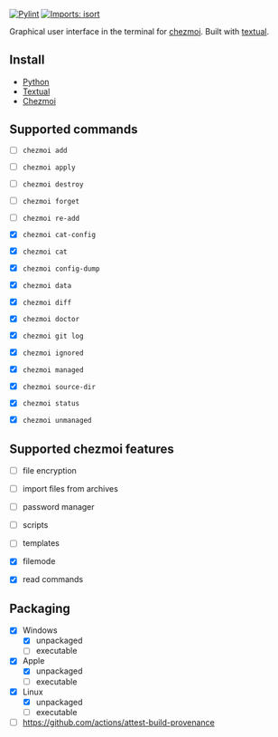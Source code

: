 [![Pylint](https://github.com/matmaer/chezmoi-mousse/actions/workflows/pylint.yml/badge.svg?branch=master)](https://github.com/matmaer/chezmoi-mousse/actions/workflows/pylint.yml)
[![Imports: isort](https://img.shields.io/badge/%20imports-isort-%231674b1?style=flat&labelColor=ef8336)](https://pycqa.github.io/isort/)

Graphical user interface in the terminal for [chezmoi](https://github.com/twpayne/chezmoi). Built with [textual](https://github.com/Textualize/textual).

## Install

- [Python](https://www.python.org/)
- [Textual](https://textual.textualize.io/)
- [Chezmoi](https://www.chezmoi.io/)

## Supported commands

- [ ] `chezmoi add`
- [ ] `chezmoi apply`
- [ ] `chezmoi destroy`
- [ ] `chezmoi forget`
- [ ] `chezmoi re-add`
- [x] `chezmoi cat-config`
- [x] `chezmoi cat`
- [x] `chezmoi config-dump`
- [x] `chezmoi data`
- [x] `chezmoi diff`
- [x] `chezmoi doctor`
- [x] `chezmoi git log`
- [x] `chezmoi ignored`
- [x] `chezmoi managed`
- [x] `chezmoi source-dir`
- [x] `chezmoi status`
- [x] `chezmoi unmanaged`


## Supported chezmoi features

- [ ] file encryption
- [ ] import files from archives
- [ ] password manager
- [ ] scripts
- [ ] templates
- [x] filemode
- [x] read commands


## Packaging

- [x] Windows
  - [x] unpackaged
  - [ ] executable
- [x] Apple
  - [x] unpackaged
  - [ ] executable
- [x] Linux
  - [x] unpackaged
  - [ ] executable
- [ ] https://github.com/actions/attest-build-provenance